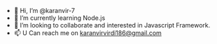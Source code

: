 - 👋 Hi, I’m @karanvir-7
- 🌱 I’m currently learning Node.js 
- 💞️ I’m looking to collaborate and interested in Javascript Framework.
- 📫 U Can reach me on karanvirvirdi186@gmail.com
<!---
karanvir-7/karanvir-7 is a ✨ special ✨ repository because its `README.md` (this file) appears on your GitHub profile.
You can click the Preview link to take a look at your changes.
--->

